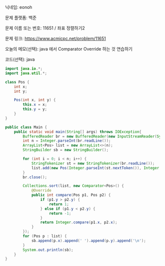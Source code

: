 닉네임: eonoh

문제 플랫폼: 백준

문제 이름 또는 번호: 11651 / 좌표 정렬하기2

문제 링크: https://www.acmicpc.net/problem/11651

오늘의 메모(선택): java 에서 Comparator Override 하는 것 연습하기

코드(선택): java

```java
import java.io.*;
import java.util.*;

class Pos {
	int x;
	int y;

	Pos(int x, int y) {
		this.x = x;
		this.y = y;
	}
}

public class Main {
	public static void main(String[] args) throws IOException{
		BufferedReader br = new BufferedReader(new InputStreamReader(System.in));
		int n = Integer.parseInt(br.readLine());
		ArrayList<Pos> list = new ArrayList<>(n);
		StringBuilder sb = new StringBuilder();

		for (int i = 0; i < n; i++) {
			StringTokenizer st = new StringTokenizer(br.readLine());
			list.add(new Pos(Integer.parseInt(st.nextToken()), Integer.parseInt(st.nextToken())));
		}
		br.close();

		Collections.sort(list, new Comparator<Pos>() {
			@Override
			public int compare(Pos p1, Pos p2) {
				if (p1.y > p2.y) {
					return 1;
				} else if (p1.y < p2.y) {
					return -1;
				}
				return Integer.compare(p1.x, p2.x);
			}
		});
		for (Pos p : list) {
			sb.append(p.x).append(' ').append(p.y).append('\n');
		}
		System.out.println(sb);
	}
}
```
